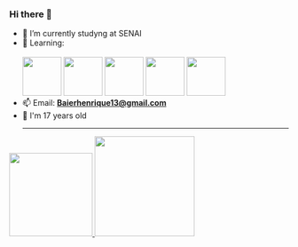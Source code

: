 ### Hi there 👋
- 🔭 I’m currently studyng at SENAI
- 🌱 Learning:
  <br><br>
  <img style="width: 70px" src="https://cdn.jsdelivr.net/gh/devicons/devicon/icons/css3/css3-original-wordmark.svg"/> <img style="width: 70px" src="https://cdn.jsdelivr.net/gh/devicons/devicon/icons/html5/html5-original-wordmark.svg"/> <img style="width: 70px"  src="https://cdn.jsdelivr.net/gh/devicons/devicon/icons/javascript/javascript-original.svg"/> <img style="width: 70px" src="https://cdn.jsdelivr.net/gh/devicons/devicon/icons/python/python-original.svg"/>
  <img style="width: 70px" src="https://cdn.jsdelivr.net/gh/devicons/devicon@latest/icons/trêsdsmax/trêsdsmax-original.svg" />
- 📫 Email: **Baierhenrique13@gmail.com**
- 👨 I'm 17 years old
  <hr>
  <div>
<a href="https://github.com/ArthurR17">
<img loading="lazy" height="150em" src="https://github-readme-stats.vercel.app/api/top-langs/?username=BaierRP017&layout=compact&langs_count=4&theme=dracula"/>
<img loading="lazy" height="180em" src="https://github-readme-stats.vercel.app/api?username=BaierRP017&show_icons=true&theme=dracula&include_all_commits=true&count_private=true"/>
</div>

